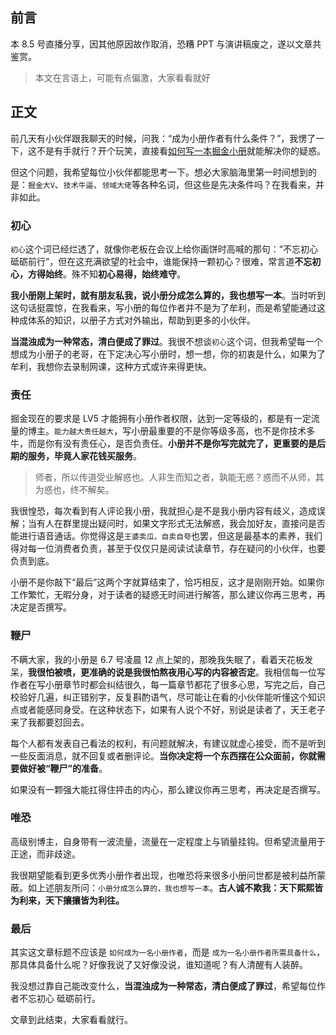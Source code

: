 ## 前言

本 8.5 号直播分享，因其他原因故作取消，恐糟 PPT 与演讲稿废之，遂以文章共鉴赏。

> 本文在言语上，可能有点偏激，大家看看就好

## 正文

前几天有小伙伴跟我聊天的时候，问我：“成为小册作者有什么条件？”，我愣了一下，这不是有手就行？开个玩笑，直接看[如何写一本掘金小册](https://juejin.cn/book/6844723704639782920)就能解决你的疑惑。

但这个问题，我希望每位小伙伴都能思考一下。想必大家脑海里第一时间想到的是：`掘金大V`、`技术牛逼`、`领域大佬`等各种名词，但这些是先决条件吗？在我看来，并非如此。

### 初心

`初心`这个词已经烂透了，就像你老板在会议上给你画饼时高喊的那句：“不忘初心 砥砺前行”，但在这充满欲望的社会中，谁能保持一颗初心？很难，常言道**不忘初心，方得始终**。殊不知**初心易得，始终难守**。

**我小册刚上架时，就有朋友私我，说小册分成怎么算的，我也想写一本**。当时听到这句话挺震惊，在我看来，写小册的每位作者并不是为了牟利，而是希望能通过这种成体系的知识，以册子方式对外输出，帮助到更多的小伙伴。

**当混浊成为一种常态，清白便成了罪过**。我很不想谈`初心`这个词，但我希望每一个想成为小册子的老哥，在下定决心写小册时，想一想，你的初衷是什么，如果为了牟利，我想你去录制网课，这种方式或许来得更快。

### 责任

掘金现在的要求是 LV5 才能拥有小册作者权限，达到一定等级的，都是有一定流量的博主。`能力越大责任越大`，写小册最重要的不是你等级多高，也不是你技术多牛，而是你有没有责任心，是否负责任。**小册并不是你写完就完了，更重要的是后期的服务，毕竟人家花钱买服务**。

> 师者，所以传道受业解惑也。人非生而知之者，孰能无惑？惑而不从师，其为惑也，终不解矣。

我很惶恐，每次看到有人评论我小册，我就担心是不是我小册内容有歧义，造成误解；当有人在群里提出疑问时，如果文字形式无法解惑，我会加好友，直接问是否能进行语音通话。你觉得这是`王婆卖瓜，自卖自夸`也罢，但这是最基本的素养，我们得对每一位消费者负责，甚至于仅仅只是阅读试读章节，存在疑问的小伙伴，也要负责到底。

小册不是你敲下“最后”这两个字就算结束了，恰巧相反，这才是刚刚开始。如果你工作繁忙，无暇分身，对于读者的疑惑无时间进行解答，那么建议你再三思考，再决定是否撰写。

### 鞭尸

不瞒大家，我的小册是 6.7 号凌晨 12 点上架的，那晚我失眠了，看着天花板发呆，**我很怕被喷，更准确的说是我很怕熬夜用心写的内容被否定**。我相信每一位写作者在写小册章节时都会纠结很久，每一篇章节都花了很多心思，写完之后，自己校验好几遍，纠正错别字，反复斟酌语气，尽可能让在看的小伙伴能听懂这个知识点或者能感同身受。在这种状态下，如果有人说个不好，别说是读者了，天王老子来了我都要怼回去。

每个人都有发表自己看法的权利，有问题就解决，有建议就虚心接受，而不是听到一些反面消息，就不回复或者删评论。**当你决定将一个东西摆在公众面前，你就需要做好被“鞭尸”的准备**。

如果没有一颗强大能扛得住抨击的内心，那么建议你再三思考，再决定是否撰写。

### 唯恐

高级别博主，自身带有一波流量，流量在一定程度上与销量挂钩。但希望流量用于正途，而非歧途。

我很期望能看到更多优秀小册作者出现，也唯恐将来很多小册问世都是被利益所蒙蔽。如上述朋友所问：`小册分成怎么算的，我也想写一本`。**古人诚不欺我：天下熙熙皆为利来，天下攘攘皆为利往。**

### 最后

其实这文章标题不应该是 `如何成为一名小册作者`，而是 `成为一名小册作者所需具备什么`，那具体具备什么呢？好像我说了又好像没说，谁知道呢？有人清醒有人装醉。

我没想过靠自己能改变什么，**当混浊成为一种常态，清白便成了罪过**，希望每位作者不忘初心 砥砺前行。

文章到此结束，大家看看就行。
